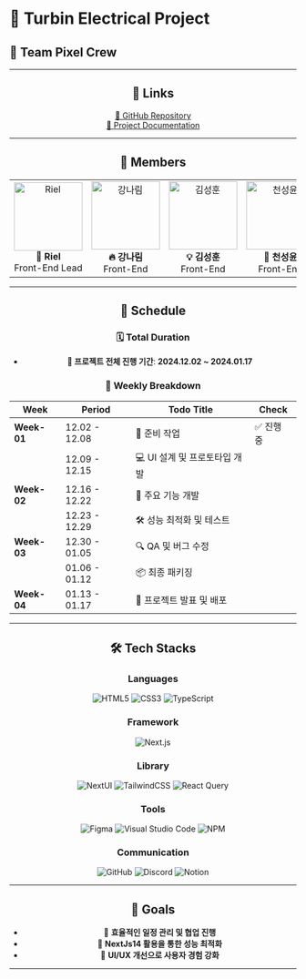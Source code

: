# 🌟 **Turbin Electrical Project**
## 🎨 **Team Pixel Crew**

<div align="center">

---

## 🔗 **Links**

[📂 GitHub Repository](https://github.com/)  
[📑 Project Documentation](https://docs.google.com/)  

---

## 👥 **Members**

<table align="center" style="text-align:center;">
  <tr>
    <td align="center">
      <a href="https://github.com/keeprok">
        <img src="https://avatars.githubusercontent.com/u/140785214?v=4" width="120px" height="120px" alt="Riel"/>
      </a>
      <br />
      <strong>👑 Riel</strong>
      <br />
      Front-End Lead
    </td>
    <td align="center">
      <a href="https://github.com/nrkcode">
        <img src="https://avatars.githubusercontent.com/u/59522067?v=4" width="120px" height="120px" alt="강나림"/>
      </a>
      <br />
      <strong>🔥 강나림</strong>
      <br />
      Front-End
    </td>
    <td align="center">
      <a href="https://github.com/Giradon">
        <img src="https://avatars.githubusercontent.com/u/100326052?v=4" width="120px" height="120px" alt="김성훈"/>
      </a>
      <br />
      <strong>💡 김성훈</strong>
      <br />
      Front-End
    </td>
    <td align="center">
      <a href="https://github.com/seongyun4359">
        <img src="https://avatars.githubusercontent.com/u/144205093?v=4" width="120px" height="120px" alt="천성윤"/>
      </a>
      <br />
      <strong>🚀 천성윤</strong>
      <br />
      Front-End
    </td>
  </tr>
</table>

---

## 📅 **Schedule**

### 🗓️ **Total Duration**
- **📅 프로젝트 전체 진행 기간**: **2024.12.02 ~ 2024.01.17**

### 📌 **Weekly Breakdown**

| **Week**    | **Period**        | **Todo Title**  | **Check** |
|-------------|-------------------|-----------------|-----------|
| **Week-01** | 12.02 - 12.08     | 🚧 준비 작업         | ✅ 진행 중 |
|             | 12.09 - 12.15     | 💻 UI 설계 및 프로토타입 개발 |           |
| **Week-02** | 12.16 - 12.22     | 🔨 주요 기능 개발      |           |
|             | 12.23 - 12.29     | 🛠️ 성능 최적화 및 테스트 |           |
| **Week-03** | 12.30 - 01.05     | 🔍 QA 및 버그 수정      |           |
|             | 01.06 - 01.12     | 📦 최종 패키징         |           |
| **Week-04** | 01.13 - 01.17     | 🚀 프로젝트 발표 및 배포 |           |

---

## 🛠️ **Tech Stacks**

### **Languages**
![HTML5](https://img.shields.io/badge/HTML5-E34F26?style=flat-square&logo=html5&logoColor=white) ![CSS3](https://img.shields.io/badge/CSS3-1572B6?style=flat-square&logo=css3&logoColor=white) ![TypeScript](https://img.shields.io/badge/TypeScript-3178C6?style=flat-square&logo=typescript&logoColor=white)

### **Framework**
![Next.js](https://img.shields.io/badge/Next.js-000?style=flat-square&logo=next.js&logoColor=white)

### **Library**
![NextUI](https://img.shields.io/badge/NextUI-000?style=flat-square&logo=nextui&logoColor=white) ![TailwindCSS](https://img.shields.io/badge/TailwindCSS-06B6D4?style=flat-square&logo=tailwindcss&logoColor=white) ![React Query](https://img.shields.io/badge/React%20Query-FF4154?style=flat-square&logo=reactquery&logoColor=white)

### **Tools**
![Figma](https://img.shields.io/badge/Figma-F24E1E?style=flat-square&logo=figma&logoColor=white) ![Visual Studio Code](https://img.shields.io/badge/Visual%20Studio%20Code-007ACC?style=flat-square&logo=visual-studio-code&logoColor=white) ![NPM](https://img.shields.io/badge/NPM-CB3837?style=flat-square&logo=npm&logoColor=white)

### **Communication**
![GitHub](https://img.shields.io/badge/GitHub-000000?style=flat-square&logo=github&logoColor=white) ![Discord](https://img.shields.io/badge/Discord-5865F2?style=flat-square&logo=discord&logoColor=white) ![Notion](https://img.shields.io/badge/Notion-000000?style=flat-square&logo=notion&logoColor=white)

---

## 🎯 **Goals**

- 📌 **효율적인 일정 관리 및 협업 진행**  
- 🚀 **NextJs14 활용을 통한 성능 최적화**  
- 🎨 **UI/UX 개선으로 사용자 경험 강화**  

---

</div>
